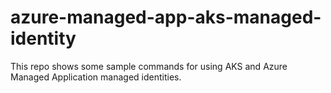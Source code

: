 # azure-managed-app-aks-managed-identity
This repo shows some sample commands for using AKS and Azure Managed Application managed identities.

